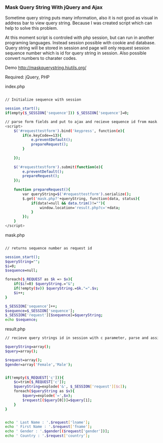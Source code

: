 ### Mask Query String With jQuery and Ajax

Sometime query string puts many information, also it is not good as visual in address bar to view query string.
Because I was created script which can help to solve this problem.

At this moment script is controled with php session, but can run in another programing languages. Instead session possible with cookie and database.
Query string will be stored in session and page will only request session sequence number which is id for query string in session.
Also possible convert numbers to charater codes.

Demo http://maskquerystring.hiutils.org/

Required:
jQuery, PHP


index.php
```sh

// Initialize sequence with session

session_start();
if(empty($_SESSION['sequence'])) $_SESSION['sequence']=0;

```

```sh
// parse form fields and put to ajax and recieve sequence id from mask.php
<script>	
	$('#requesttestform').bind('keypress', function(e){
		if(e.keyCode==13){
			e.preventDefault();
			prepareRequest();
		}
		
	});
	
	$('#requesttestform').submit(function(e){
		e.preventDefault();
		prepareRequest();
	});
	
	function prepareRequest(){
		var queryString=$('#requesttestform').serialize();
		$.get('mask.php?'+queryString, function(data, status){
			if(data!=null && data.trim()!=""){
				window.location='result.php?c='+data;
			}
		});
	}
</script>

```
mask.php

```sh

// returns sequence number as request id

session_start();
$queryString="";
$i=0;
$sequence=null;

foreach($_REQUEST as $k => $v){
	if($i!=0) $queryString.="&";
	if(!empty($v)) $queryString.=$k."=".$v;
	$i++;
}

$_SESSION['sequence']++;
$sequence=$_SESSION['sequence'];
$_SESSION['request'][$sequence]=$queryString;
echo $sequence;

```

result.php
```sh
// recieve query strings id in session with c parameter, parse and assign to array $request 

$queryString=array();
$query=array();

$request=array();
$gender=array('Female','Male');


if(!empty($_REQUEST['c'])){
	$c=trim($_REQUEST['c']);
	$queryString=explode('&', $_SESSION['request'][$c]);
	foreach($queryString as $v){
		$query=explode('=',$v);
		$request[($query[0])]=$query[1];
	}
}


echo ' Last Name : '.$request['lname'];
echo ' First Name : '.$request['fname'];
echo ' Gender : '.$gender[($request['gender'])];
echo ' Country : '.$request['country'];

```

